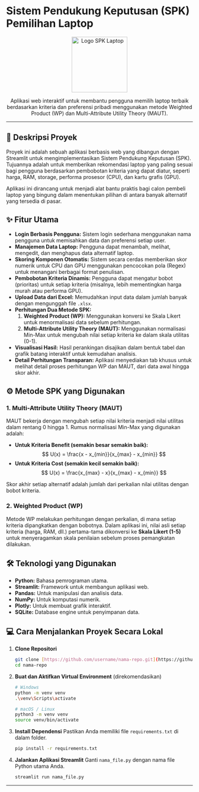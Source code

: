 # Sistem Pendukung Keputusan (SPK) Pemilihan Laptop

<p align="center">
  <img src="https://raw.githubusercontent.com/username/repo/main/logo2.png" alt="Logo SPK Laptop" width="150">
</p>
<p align="center">
  Aplikasi web interaktif untuk membantu pengguna memilih laptop terbaik berdasarkan kriteria dan preferensi pribadi menggunakan metode Weighted Product (WP) dan Multi-Attribute Utility Theory (MAUT).
</p>

---

## 🚀 Deskripsi Proyek
Proyek ini adalah sebuah aplikasi berbasis web yang dibangun dengan Streamlit untuk mengimplementasikan Sistem Pendukung Keputusan (SPK). Tujuannya adalah untuk memberikan rekomendasi laptop yang paling sesuai bagi pengguna berdasarkan pembobotan kriteria yang dapat diatur, seperti harga, RAM, storage, performa prosesor (CPU), dan kartu grafis (GPU).

Aplikasi ini dirancang untuk menjadi alat bantu praktis bagi calon pembeli laptop yang bingung dalam menentukan pilihan di antara banyak alternatif yang tersedia di pasar.

## ✨ Fitur Utama
- **Login Berbasis Pengguna:** Sistem login sederhana menggunakan nama pengguna untuk memisahkan data dan preferensi setiap user.
- **Manajemen Data Laptop:** Pengguna dapat menambah, melihat, mengedit, dan menghapus data alternatif laptop.
- **Skoring Komponen Otomatis:** Sistem secara cerdas memberikan skor numerik untuk CPU dan GPU menggunakan pencocokan pola (Regex) untuk menangani berbagai format penulisan.
- **Pembobotan Kriteria Dinamis:** Pengguna dapat mengatur bobot (prioritas) untuk setiap kriteria (misalnya, lebih mementingkan harga murah atau performa GPU).
- **Upload Data dari Excel:** Memudahkan input data dalam jumlah banyak dengan mengunggah file `.xlsx`.
- **Perhitungan Dua Metode SPK:**
    1.  **Weighted Product (WP):** Menggunakan konversi ke Skala Likert untuk menormalisasi data sebelum perhitungan.
    2.  **Multi-Attribute Utility Theory (MAUT):** Menggunakan normalisasi Min-Max untuk mengubah nilai setiap kriteria ke dalam skala utilitas (0-1).
- **Visualisasi Hasil:** Hasil perankingan disajikan dalam bentuk tabel dan grafik batang interaktif untuk kemudahan analisis.
- **Detail Perhitungan Transparan:** Aplikasi menyediakan tab khusus untuk melihat detail proses perhitungan WP dan MAUT, dari data awal hingga skor akhir.

## ⚙️ Metode SPK yang Digunakan

### 1. Multi-Attribute Utility Theory (MAUT)
MAUT bekerja dengan mengubah setiap nilai kriteria menjadi nilai utilitas dalam rentang 0 hingga 1. Rumus normalisasi Min-Max yang digunakan adalah:

- **Untuk Kriteria Benefit (semakin besar semakin baik):**
  $$ U(x) = \frac{x - x_{min}}{x_{max} - x_{min}} $$
- **Untuk Kriteria Cost (semakin kecil semakin baik):**
  $$ U(x) = \frac{x_{max} - x}{x_{max} - x_{min}} $$

Skor akhir setiap alternatif adalah jumlah dari perkalian nilai utilitas dengan bobot kriteria.

### 2. Weighted Product (WP)
Metode WP melakukan perhitungan dengan perkalian, di mana setiap kriteria dipangkatkan dengan bobotnya. Dalam aplikasi ini, nilai asli setiap kriteria (harga, RAM, dll.) pertama-tama dikonversi ke **Skala Likert (1-5)** untuk menyeragamkan skala penilaian sebelum proses pemangkatan dilakukan.

## 🛠️ Teknologi yang Digunakan
- **Python:** Bahasa pemrograman utama.
- **Streamlit:** Framework untuk membangun aplikasi web.
- **Pandas:** Untuk manipulasi dan analisis data.
- **NumPy:** Untuk komputasi numerik.
- **Plotly:** Untuk membuat grafik interaktif.
- **SQLite:** Database engine untuk penyimpanan data.

## 💻 Cara Menjalankan Proyek Secara Lokal

1.  **Clone Repositori**
    ```bash
    git clone [https://github.com/username/nama-repo.git](https://github.com/username/nama-repo.git)
    cd nama-repo
    ```

2.  **Buat dan Aktifkan Virtual Environment** (direkomendasikan)
    ```bash
    # Windows
    python -m venv venv
    .\venv\Scripts\activate

    # macOS / Linux
    python3 -m venv venv
    source venv/bin/activate
    ```

3.  **Install Dependensi**
    Pastikan Anda memiliki file `requirements.txt` di dalam folder.
    ```bash
    pip install -r requirements.txt
    ```

4.  **Jalankan Aplikasi Streamlit**
    Ganti `nama_file.py` dengan nama file Python utama Anda.
    ```bash
    streamlit run nama_file.py
    ```

---

